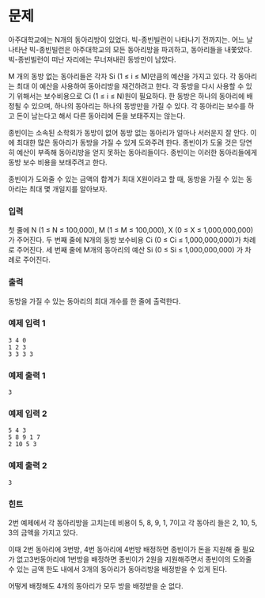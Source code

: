 # **문제**

아주대학교에는 N개의 동아리방이 있었다. 빅-종빈빌런이 나타나기 전까지는. 어느 날 나타난 빅-종빈빌런은 아주대학교의 모든 동아리방을 파괴하고, 동아리들을 내쫓았다. 빅-종빈빌런이 떠난 자리에는 무너져내린 동방만이 남았다.

M 개의 동방 없는 동아리들은 각자 Si (1 ≤ i ≤ M)만큼의 예산을 가지고 있다. 각 동아리는 최대 이 예산을 사용하여 동아리방을 재건하려고 한다. 각 동방을 다시 사용할 수 있기 위해서는 보수비용으로 Ci (1 ≤ i ≤ N)원이 필요하다. 한 동방은 하나의 동아리에 배정될 수 있으며, 하나의 동아리는 하나의 동방만을 가질 수 있다. 각 동아리는 보수를 하고 돈이 남는다고 해서 다른 동아리에 돈을 보태주지는 않는다.

종빈이는 소속된 소학회가 동방이 없어 동방 없는 동아리가 얼마나 서러운지 잘 안다. 이에 최대한 많은 동아리가 동방을 가질 수 있게 도와주려 한다. 종빈이가 도울 것은 당연히 예산이 부족해 동아리방을 얻지 못하는 동아리들이다. 종빈이는 이러한 동아리들에게 동방 보수 비용을 보태주려고 한다.

종빈이가 도와줄 수 있는 금액의 합계가 최대 X원이라고 할 때, 동방을 가질 수 있는 동아리는 최대 몇 개일지를 알아보자.

### **입력**

첫 줄에 N (1 ≤ N ≤ 100,000), M (1 ≤ M ≤ 100,000), X (0 ≤ X ≤ 1,000,000,000) 가 주어진다. 두 번째 줄에 N개의 동방 보수비용 Ci (0 ≤ Ci ≤ 1,000,000,000)가 차례로 주어진다. 세 번째 줄에 M개의 동아리의 예산 Si (0 ≤ Si ≤ 1,000,000,000) 가 차례로 주어진다.

### **출력**

동방을 가질 수 있는 동아리의 최대 개수를 한 줄에 출력한다.

### **예제 입력 1**

```
3 4 0
1 2 3
3 3 3 3
```

### **예제 출력 1**

```
3
```

### **예제 입력 2**

```
5 4 3
5 8 9 1 7
2 10 5 3
```

### **예제 출력 2**

```
3
```

### **힌트**

2번 예제에서 각 동아리방을 고치는데 비용이 5, 8, 9, 1, 7이고 각 동아리 들은 2, 10, 5, 3의 금액을 가지고 있다.

이때 2번 동아리에 3번방, 4번 동아리에 4번방 배정하면 종빈이가 돈을 지원해 줄 필요가 없고3번동아리에 1번방을 배정하면 종빈이가 2원을 지원해주면서 종빈이의 도와줄 수 있는 금액 한도 내에서 3개의 동아리가 동아리방을 배정받을 수 있게 된다.

어떻게 배정해도 4개의 동아리가 모두 방을 배정받을 순 없다.
